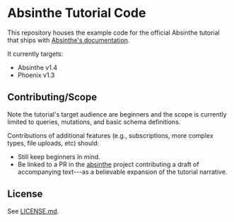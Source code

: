 # Absinthe Tutorial Code

This repository houses the example code for the official Absinthe tutorial
that ships with [Absinthe's documentation](https://hexdocs.pm/absinthe).

It currently targets:

- Absinthe v1.4
- Phoenix v1.3

## Contributing/Scope

Note the tutorial's target audience are beginners and the scope is
currently limited to queries, mutations, and basic schema definitions.

Contributions of additional features (e.g., subscriptions, more complex types, file uploads, etc)
should:

- Still keep beginners in mind.
- Be linked to a PR in the [absinthe](https://github.com/absinthe-graphql/absinthe) project
  contributing a draft of accompanying text---as a believable expansion of the tutorial
  narrative.

## License

See [LICENSE.md](./LICENSE.md).
